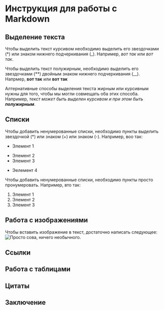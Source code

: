 # Инструкция для работы с Markdown

## Выделение текста

Чтобы выделить текст курсивом необходимо выделить его звездочками (*) или знаком нижнего подчеркивания (_).
Например, *вот так* или _вот так_.

Чтобы выделить текст полужирным, необходимо выделить его звездочками (**) двойным знаком нижнего подчеркивания (__).
Напрмер, **вот так** или __вот так__

Алтернативные способы выделения текста жирным или курсивным нужны для того, чтобы мы могли совмещать оба этих способа. Например, _текст может быть выделен курсивом и при этом быть **полужирным**_.

## Списки

Чтобы добавить ненумерованные списки, необходимо пункты выделить звездочкой (*) или знаком (+) или знаком (-).
Например, воо так:
* Элемент 1
- Элемент 2
- Элемент 3
+ Эелемент 4

Чтобы добавить ненумерованные списки, необходимо пункты просто пронумеровать.
Например, вто так:
1. Элемент 1
2. Элемент 2
3. Элемент 3

## Работа с изображениями

Чтобы вставить изображение в текст, достаточно написать следующее:
![Просто сова, ничего необычного.](owl.jpg)

## Ссылки

## Работа с таблицами

## Цитаты

## Заключение